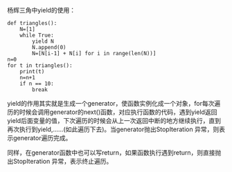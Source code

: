 ﻿杨辉三角中yield的使用：
```
def triangles():
    N=[1]
    while True:
        yield N
        N.append(0)
        N=[N[i-1] + N[i] for i in range(len(N))]
n=0
for t in triangles():
    print(t)
    n=n+1
    if n == 10:
        break
```
yield的作用其实就是生成一个generator，使函数实例化成一个对象，for每次遍历的时候会调用generator的next()函数，对应执行函数的代码，遇到yield返回yield后面变量的值，下次遍历的时候会从上一次返回中断的地方继续执行，直到再次执行到yield,......(如此遍历下去)。当generator抛出StopIteration 异常，则表示generator遍历完成。

同样，在generator函数中也可以写return，如果函数执行遇到return，则直接抛出StopIteration 异常，表示终止遍历。
